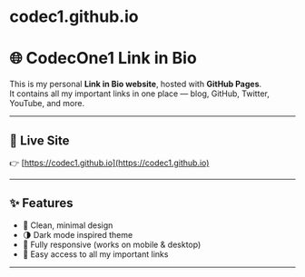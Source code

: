 # codec1.github.io
# 🌐 CodecOne1 Link in Bio

This is my personal **Link in Bio website**, hosted with **GitHub Pages**.  
It contains all my important links in one place — blog, GitHub, Twitter, YouTube, and more.

---

## 🚀 Live Site
👉 [https://codec1.github.io](https://codec1.github.io)

---

## ✨ Features
- 🎨 Clean, minimal design  
- 🌗 Dark mode inspired theme  
- 📱 Fully responsive (works on mobile & desktop)  
- 🔗 Easy access to all my important links  

---

